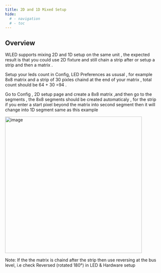 ```yaml
---
title: 2D and 1D Mixed Setup
hide:
  # - navigation
  # - toc
---
```


## Overview

WLED  supports mixing 2D and 1D setup on the same unit , the expected result is that you could use 2D fixture  and still chain a strip after or setup a strip and then a matrix  .

Setup your leds count in  Config, LED Preferences as ususal , for example 8x8 matrix and a strip of 30 pixles chaind at the end of your matrix  , total count should be 64 + 30 =94  .

Go to  Config , 2D setup page and create a 8x8 matrix ,and then go to the segments , the 8x8 segments should be created automaticaly  , for the strip  if you enter a start pixel beyond the matrix  into second segment  then it will  change into 1D segment  same as this example 


<img width="448" alt="image" src="https://github.com/dosipod/WLED-Docs/blob/master/docs/assets/images/content/2D-1D-MIX.png ">

Note: If the the matrix is chaind after the strip then use reversing at the bus level, i.e check Reversed (rotated 180°) in LED & Hardware setup 
